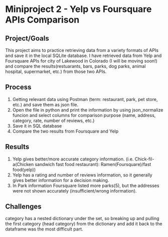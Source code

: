 # Miniproject 2 - Yelp vs Foursquare APIs Comparison


## Project/Goals
This project aims to practice retrieving data from a variety formats of APIs and save it in the local SQLite database.
I have retrieved data from Yelp and Foursquare APIs for city of Lakewood in Colorado (I will be moving soon!) and compare the results(restuarants, bars, parks, dog parks, animal hospital, supermarket, etc.) from those two APIs. 


## Process
1) Getting relevant data using Postman (term: restaurant, park, pet store, etc.) and save them as json file. 
2) Open the file in python and print the information by using json_normalize funcion and select columns for comparison purpose (name, address, category, rate, number of reviews, etc.)
3) Save it in SQL database
4) Compare the two results from Foursquare and Yelp 


## Results
1) Yelp gives better/more accurate category information. (i.e. Chick-fil-a(Chicken sandwich fast food restaurant): Ramen(Foursquare)/fast food(yelp)) 
2) Yelp has a rating and number of reviews information, so it generally gives better information for a decision making. 
3) In Park information Foursquare listed more parks(5), but the addresses were not shown accurately (insufficient/wrong information).  


## Challenges 
category has a nested dictionary under the set, so breaking up and pulling the first category (head category) from the dictionary and add it back to the dataframe was the most difficult part. 

